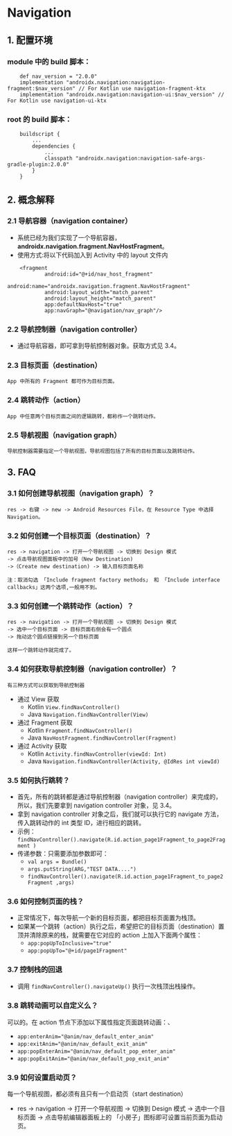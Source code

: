 # Navigation

## 1. 配置环境
  
### module 中的 build 脚本：

        def nav_version = "2.0.0"
        implementation "androidx.navigation:navigation-fragment:$nav_version" // For Kotlin use navigation-fragment-ktx
        implementation "androidx.navigation:navigation-ui:$nav_version" // For Kotlin use navigation-ui-ktx

### root 的 build 脚本：

        buildscript {
            ...
            dependencies {
                ...
                classpath "androidx.navigation:navigation-safe-args-gradle-plugin:2.0.0"
            }
        }

## 2. 概念解释

### 2.1 导航容器（navigation container）

* 系统已经为我们实现了一个导航容器，**androidx.navigation.fragment.NavHostFragment**。
* 使用方式:将以下代码加入到 Activity 中的 layout 文件内

```
    <fragment
            android:id="@+id/nav_host_fragment"
            android:name="androidx.navigation.fragment.NavHostFragment"
            android:layout_width="match_parent"
            android:layout_height="match_parent"
            app:defaultNavHost="true"
            app:navGraph="@navigation/nav_graph"/>
```

### 2.2 导航控制器（navigation controller）

* 通过导航容器，即可拿到导航控制器对象。获取方式见 3.4。

### 2.3 目标页面（destination）

    App 中所有的 Fragment 都可作为目标页面。

### 2.4 跳转动作（action）

    App 中任意两个目标页面之间的逻辑跳转，都称作一个跳转动作。

### 2.5 导航视图（navigation graph）

    导航控制器需要指定一个导航视图，导航视图包括了所有的目标页面以及跳转动作。

## 3. FAQ

### 3.1 如何创建导航视图（navigation graph）？

    res -> 右键 -> new -> Android Resources File，在 Resource Type 中选择 Navigation。

### 3.2 如何创建一个目标页面（destination）？

    res -> navigation -> 打开一个导航视图 -> 切换到 Design 模式
    -> 点击导航视图面板中的加号（New Destination)
    ->（Create new destination) -> 输入目标页面名称

    注：取消勾选 「Include fragment factory methods」 和 「Include interface callbacks」这两个选项,一般用不到。

### 3.3 如何创建一个跳转动作（action）？

    res -> navigation -> 打开一个导航视图 -> 切换到 Design 模式
    -> 选中一个目标页面 -> 目标页面右侧会有一个圆点
    -> 拖动这个圆点链接到另一个目标页面

    这样一个跳转动作就完成了。

### 3.4 如何获取导航控制器（navigation controller）？

    有三种方式可以获取到导航控制器

* 通过 View 获取
  * Kotlin
    `View.findNavController()`
  * Java
    `Navigation.findNavController(View)`
* 通过 Fragment 获取
  * Kotlin
    `Fragment.findNavController()`
  * Java
    `NavHostFragment.findNavController(Fragment)`
* 通过 Activity 获取
  * Kotlin
    `Activity.findNavController(viewId: Int)`
  * Java
    `Navigation.findNavController(Activity, @IdRes int viewId)`

### 3.5 如何执行跳转？

* 首先，所有的跳转都是通过导航控制器（navigation controller）来完成的，所以，我们先要拿到 navigation controller 对象，见 3.4。
* 拿到 navigation controller 对象之后，我们就可以执行它的 navigate 方法，传入跳转动作的 int 类型 ID，进行相应的跳转。
* 示例：`findNavController().navigate(R.id.action_page1Fragment_to_page2Fragment )`
* 传递参数：只需要添加参数即可：
  * `val args = Bundle()`
  * `args.putString(ARG,"TEST DATA....")`
  * `findNavController().navigate(R.id.action_page1Fragment_to_page2Fragment ,args)`

### 3.6 如何控制页面的栈？

* 正常情况下，每次导航一个新的目标页面，都把目标页面置为栈顶。
* 如果某一个跳转（action）执行之后，希望把它的目标页面（destination）置顶并清除原来的栈，就需要在它对应的 action 上加入下面两个属性：
  * `app:popUpToInclusive="true"`
  * `app:popUpTo="@+id/page1Fragment"`

### 3.7 控制栈的回退

* 调用 `findNavController().navigateUp()` 执行一次栈顶出栈操作。

### 3.8 跳转动画可以自定义么？

可以的。在 action 节点下添加以下属性指定页面跳转动画：、

* `app:enterAnim="@anim/nav_default_enter_anim"`
* `app:exitAnim="@anim/nav_default_exit_anim"`
* `app:popEnterAnim="@anim/nav_default_pop_enter_anim"`
* `app:popExitAnim="@anim/nav_default_pop_exit_anim"`

### 3.9 如何设置启动页？

每一个导航视图，都必须有且只有一个启动页（start destination）

* res -> navigation -> 打开一个导航视图 -> 切换到 Design 模式 -> 选中一个目标页面 -> 点击导航编辑器面板上的 「小房子」图标即可设置当前页面为启动页。

